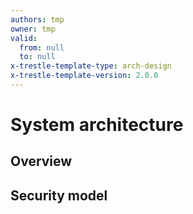 ```yaml
---
authors: tmp
owner: tmp
valid:
  from: null
  to: null
x-trestle-template-type: arch-design
x-trestle-template-version: 2.0.0
---
```

# System architecture

## Overview

## Security model
